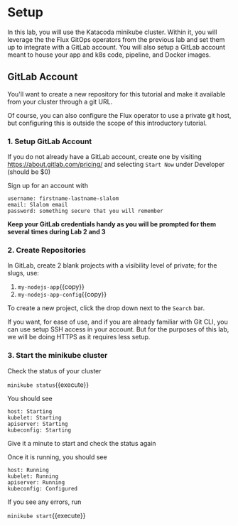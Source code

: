 # Setup

In this lab, you will use the Katacoda minikube cluster. Within it, you will leverage the the Flux GitOps operators from the previous lab and set them up to integrate with a GitLab account. You will also setup a GitLab account meant to house your app and k8s code, pipeline, and Docker images.

## GitLab Account

You'll want to create a new repository for this tutorial and make it available from your cluster through a git URL.

Of course, you can also configure the Flux operator to use a private git host, but configuring this is outside the scope of this introductory tutorial.

### 1. Setup GitLab Account

If you do not already have a GitLab account, create one by visiting https://about.gitlab.com/pricing/ and selecting `Start Now` under Developer (should be $0)

Sign up for an account with
```
username: firstname-lastname-slalom
email: Slalom email
password: something secure that you will remember
```

**Keep your GitLab credentials handy as you will be prompted for them several times during Lab 2 and 3**

### 2. Create Repositories

In GitLab, create 2 blank projects with a visibility level of private; for the slugs, use:
1. `my-nodejs-app`{{copy}}
1. `my-nodejs-app-config`{{copy}}

To create a new project, click the drop down next to the `Search` bar.

If you want, for ease of use, and if you are already familiar with Git CLI, you can use setup SSH access in your account. But for the purposes of this lab, we will be doing HTTPS as it requires less setup.

### 3. Start the minikube cluster

Check the status of your cluster

`minikube status`{{execute}}

You should see
```shell
host: Starting
kubelet: Starting
apiserver: Starting
kubeconfig: Starting
```

Give it a minute to start and check the status again

Once it is running, you should see
```shell
host: Running
kubelet: Running
apiserver: Running
kubeconfig: Configured
```

If you see any errors, run

`minikube start`{{execute}}
